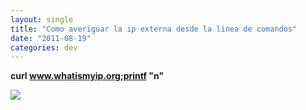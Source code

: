 ```yaml
---
layout: single
title: "Como averiguar la ip externa desde la linea de comandos"
date: "2011-08-19"
categories: dev
---
```


**curl www.whatismyip.org;printf "n"**

![](https://blogger.googleusercontent.com/tracker/3262098284547378612-6002959546765723526?l=tablondesastre.blogspot.com)
